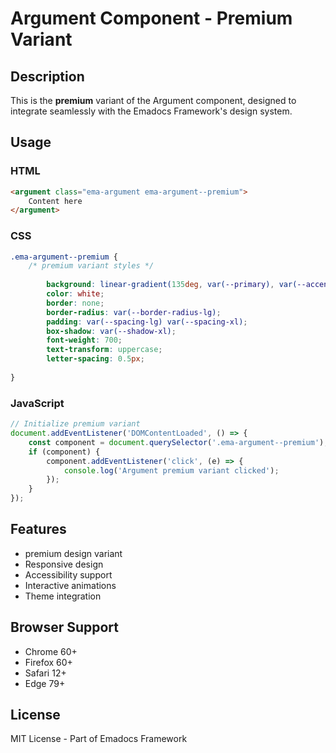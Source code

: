# Argument Component - Premium Variant

## Description
This is the **premium** variant of the Argument component, designed to integrate seamlessly with the Emadocs Framework's design system.

## Usage

### HTML
```html
<argument class="ema-argument ema-argument--premium">
    Content here
</argument>
```

### CSS
```css
.ema-argument--premium {
    /* premium variant styles */
    
        background: linear-gradient(135deg, var(--primary), var(--accent));
        color: white;
        border: none;
        border-radius: var(--border-radius-lg);
        padding: var(--spacing-lg) var(--spacing-xl);
        box-shadow: var(--shadow-xl);
        font-weight: 700;
        text-transform: uppercase;
        letter-spacing: 0.5px;
    
}
```

### JavaScript
```javascript
// Initialize premium variant
document.addEventListener('DOMContentLoaded', () => {
    const component = document.querySelector('.ema-argument--premium');
    if (component) {
        component.addEventListener('click', (e) => {
            console.log('Argument premium variant clicked');
        });
    }
});
```

## Features
- premium design variant
- Responsive design
- Accessibility support
- Interactive animations
- Theme integration

## Browser Support
- Chrome 60+
- Firefox 60+
- Safari 12+
- Edge 79+

## License
MIT License - Part of Emadocs Framework

